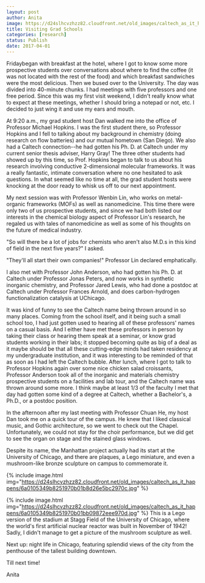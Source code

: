 ```yaml
---
layout: post
author: Anita
image: https://d24slhcvzhzz82.cloudfront.net/old_images/caltech_as_it_happens/6a0105349b8251970b01bb09872e3d970d.jpg
title: Visiting Grad Schools
categories: [research]
status: Publish
date: 2017-04-01
---
```



Fridaybegan with breakfast at the hotel, where I got to know some more prospective students over conversations about where to find the coffee (it was not located with the rest of the food) and which breakfast sandwiches were the most delicious. Then we bused over to the University. The day was divided into 40-minute chunks. I had meetings with five professors and one free period. Since this was my first visit weekend, I didn't really know what to expect at these meetings, whether I should bring a notepad or not, etc. I decided to just wing it and use my ears and mouth.

At 9:20 a.m., my grad student host Dan walked me into the office of Professor Michael Hopkins. I was the first student there, so Professor Hopkins and I fell to talking about my background in chemistry (doing research on flow batteries) and our mutual hometown (San Diego). We also had a Caltech connection--he had gotten his Ph. D. at Caltech under my current senior thesis adviser, Harry Gray! The three other students had showed up by this time, so Prof. Hopkins began to talk to us about his research involving conductive 2-dimensional molecular frameworks. It was a really fantastic, intimate conversation where no one hesitated to ask questions. In what seemed like no time at all, the grad student hosts were knocking at the door ready to whisk us off to our next appointment.

My next session was with Professor Wenbin Lin, who works on metal-organic frameworks (MOFs) as well as nanomedicine. This time there were only two of us prospective students, and since we had both listed our interests in the chemical biology aspect of Professor Lin's research, he regaled us with tales of nanomedicine as well as some of his thoughts on the future of medical industry.

"So will there be a lot of jobs for chemists who aren't also M.D.s in this kind of field in the next five years?" I asked.

"They'll all start their own companies!" Professor Lin declared emphatically.

I also met with Professor John Anderson, who had gotten his Ph. D. at Caltech under Professor Jonas Peters, and now works in synthetic inorganic chemistry, and Professor Jared Lewis, who had done a postdoc at Caltech under Professor Frances Arnold, and does carbon-hydrogen functionalization catalysis at UChicago.

It was kind of funny to see the Caltech name being thrown around in so many places. Coming from the school itself, and it being such a small school too, I had just gotten used to hearing all of these professors' names on a casual basis. And I either have met these professors in person by taking their class or hearing them speak at a seminar, or know grad students working in their labs; it stopped becoming quite as big of a deal as it maybe should be that all these cutting-edge minds had taken residency at my undergraduate institution, and it was interesting to be reminded of that as soon as I had left the Caltech bubble. After lunch, where I got to talk to Professor Hopkins again over some nice chicken salad croissants, Professor Anderson took all of the inorganic and materials chemistry prospective students on a facilities and lab tour, and the Caltech name was thrown around some more. I think maybe at least 1/3 of the faculty I met that day had gotten some kind of a degree at Caltech, whether a Bachelor's, a Ph.D., or a postdoc position.

In the afternoon after my last meeting with Professor Chuan He, my host Dan took me on a quick tour of the campus. He knew that I liked classical music, and Gothic architecture, so we went to check out the Chapel. Unfortunately, we could not stay for the choir performance, but we did get to see the organ on stage and the stained glass windows.

Despite its name, the Manhattan project actually had its start at the University of Chicago, and there are plaques, a Lego miniature, and even a mushroom-like bronze sculpture on campus to commemorate it.


{% include image.html img="https://d24slhcvzhzz82.cloudfront.net/old_images/caltech_as_it_happens/6a0105349b8251970b01b8d26e5bc2970c.jpg" %}


{% include image.html img="https://d24slhcvzhzz82.cloudfront.net/old_images/caltech_as_it_happens/6a0105349b8251970b01bb09872eee970d.jpg" %}
This is a Lego version of the stadium at Stagg Field of the University of Chicago, where the world's first artificial nuclear reactor was built in November of 1942! Sadly, I didn't manage to get a picture of the mushroom sculpture as well.

Next up: night life in Chicago, featuring splendid views of the city from the penthouse of the tallest building downtown.

Till next time!

Anita

